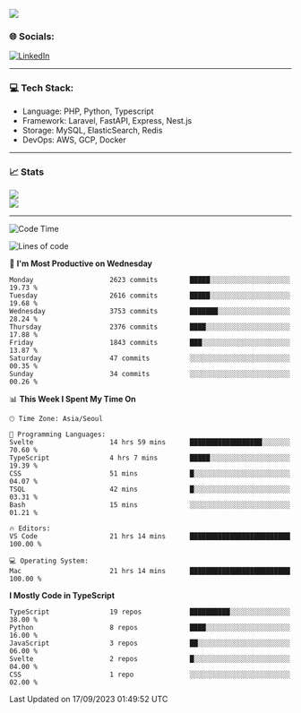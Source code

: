 <!--[![](https://visitcount.itsvg.in/api?id=jin-wk&icon=7&color=12)](https://visitcount.itsvg.in)-->
<!--[![Hits](https://hits.seeyoufarm.com/api/count/incr/badge.svg?url=https%3A%2F%2Fgithub.com%2Fjin-wk&count_bg=%235F625C&title_bg=%23555555&icon=github.svg&icon_color=%23E7E7E7&title=Hits&edge_flat=false)](https://hits.seeyoufarm.com)-->
![](https://komarev.com/ghpvc/?username=jin-wk&color=lightgrey&style=for-the-badge)

### 🌐 Socials:
[![LinkedIn](https://img.shields.io/badge/LinkedIn-%230077B5.svg?logo=linkedin&logoColor=white)](https://linkedin.com/in/jinwook-lee-242625241) 

---

### 💻 Tech Stack:
  - Language: PHP, Python, Typescript
  - Framework: Laravel, FastAPI, Express, Nest.js
  - Storage: MySQL, ElasticSearch, Redis
  - DevOps: AWS, GCP, Docker

---

### 📈 Stats
![](https://github-readme-stats.vercel.app/api?username=jin-wk&theme=dark&hide_border=true&include_all_commits=true&count_private=true)<br/>
![](https://github-readme-streak-stats.herokuapp.com/?user=jin-wk&theme=dark&hide_border=true)<br/>

---

<!--START_SECTION:waka-->
![Code Time](http://img.shields.io/badge/Code%20Time-748%20hrs%2015%20mins-blue)

![Lines of code](https://img.shields.io/badge/From%20Hello%20World%20I%27ve%20Written-2.7%20million%20lines%20of%20code-blue)

📅 **I'm Most Productive on Wednesday** 

```text
Monday                   2623 commits        █████░░░░░░░░░░░░░░░░░░░░   19.73 % 
Tuesday                  2616 commits        █████░░░░░░░░░░░░░░░░░░░░   19.68 % 
Wednesday                3753 commits        ███████░░░░░░░░░░░░░░░░░░   28.24 % 
Thursday                 2376 commits        ████░░░░░░░░░░░░░░░░░░░░░   17.88 % 
Friday                   1843 commits        ███░░░░░░░░░░░░░░░░░░░░░░   13.87 % 
Saturday                 47 commits          ░░░░░░░░░░░░░░░░░░░░░░░░░   00.35 % 
Sunday                   34 commits          ░░░░░░░░░░░░░░░░░░░░░░░░░   00.26 % 
```


📊 **This Week I Spent My Time On** 

```text
🕑︎ Time Zone: Asia/Seoul

💬 Programming Languages: 
Svelte                   14 hrs 59 mins      ██████████████████░░░░░░░   70.60 % 
TypeScript               4 hrs 7 mins        █████░░░░░░░░░░░░░░░░░░░░   19.39 % 
CSS                      51 mins             █░░░░░░░░░░░░░░░░░░░░░░░░   04.07 % 
TSQL                     42 mins             █░░░░░░░░░░░░░░░░░░░░░░░░   03.31 % 
Bash                     15 mins             ░░░░░░░░░░░░░░░░░░░░░░░░░   01.21 % 

🔥 Editors: 
VS Code                  21 hrs 14 mins      █████████████████████████   100.00 % 

💻 Operating System: 
Mac                      21 hrs 14 mins      █████████████████████████   100.00 % 
```

**I Mostly Code in TypeScript** 

```text
TypeScript               19 repos            ██████████░░░░░░░░░░░░░░░   38.00 % 
Python                   8 repos             ████░░░░░░░░░░░░░░░░░░░░░   16.00 % 
JavaScript               3 repos             ██░░░░░░░░░░░░░░░░░░░░░░░   06.00 % 
Svelte                   2 repos             █░░░░░░░░░░░░░░░░░░░░░░░░   04.00 % 
CSS                      1 repo              ░░░░░░░░░░░░░░░░░░░░░░░░░   02.00 % 
```




 Last Updated on 17/09/2023 01:49:52 UTC
<!--END_SECTION:waka-->
